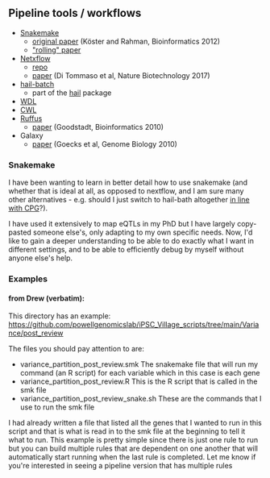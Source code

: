 ## Pipeline tools / workflows

* [Snakemake](https://snakemake.readthedocs.io/en/stable/)
  * [original paper](https://academic.oup.com/bioinformatics/article/28/19/2520/290322) (Köster and Rahman, Bioinformatics 2012)
  * ["rolling" paper](https://f1000research.com/articles/10-33/v1)
* [Netxflow](https://www.nextflow.io/)
  * [repo](https://github.com/nextflow-io/nextflow)
  * [paper](https://www.nature.com/articles/nbt.3820) (Di Tommaso et al, Nature Biotechnology 2017) 
* [hail-batch](https://hail.is/docs/batch/tutorial.html)
  * part of the [hail](https://hail.is/) package
* [WDL](https://support.terra.bio/hc/en-us/sections/360007274612)
* [CWL](https://www.commonwl.org/)
* [Ruffus](http://www.ruffus.org.uk/)
  * [paper](https://academic.oup.com/bioinformatics/article/26/21/2778/214489) (Goodstadt, Bioinformatics 2010)
* Galaxy
  * [paper](https://link.springer.com/article/10.1186/gb-2010-11-8-r86) (Goecks et al, Genome Biology 2010)


### Snakemake

I have been wanting to learn in better detail how to use snakemake (and whether that is ideal at all, as opposed to nextflow, and I am sure many other alternatives - e.g. should I just switch to hail-bath altogether [in line with CPG](https://github.com/populationgenomics/team-docs/blob/main/hail_batch_dev.md)?).

I have used it extensively to map eQTLs in my PhD but I have largely copy-pasted someone else's, only adapting to my own specific needs.
Now, I'd like to gain a deeper understanding to be able to do exactly what I want in different settings, and to be able to efficiently debug by myself without anyone else's help.


### Examples 

#### from Drew (verbatim):

This directory has an example: https://github.com/powellgenomicslab/iPSC_Village_scripts/tree/main/Variance/post_review

The files you should pay attention to are:
* variance_partition_post_review.smk The snakemake file that will run my command (an R script) for each variable which in this case is each gene
* variance_partition_post_review.R This is the R script that is called in the smk file
* variance_partition_post_review_snake.sh These are the commands that I use to run the smk file

I had already written a file that listed all the genes that I wanted to run in this script and that is what is read in to the smk file at the beginning to tell it what to run. 
This example is pretty simple since there is just one rule to run but you can build multiple rules that are dependent on one another that will automatically start running when the last rule is completed. 
Let me know if you're interested in seeing a pipeline version that has multiple rules
